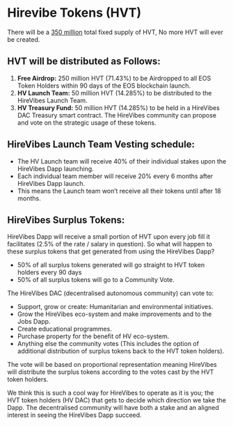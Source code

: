 # Hirevibe Tokens (HVT)
There will be a <u>350 million</u> total fixed supply of HVT, No more HVT will ever be created.

## HVT will be distributed as Follows:

1. <b>Free Airdrop:</b> 250 million HVT (71.43%) to be Airdropped to all EOS Token Holders within 90 days of the EOS blockchain launch.
2. <b>HV Launch Team:</b> 50 million HVT (14.285%) to be distributed to the HireVibes Launch Team.
3. <b>HV Treasury Fund:</b> 50 million HVT (14.285%) to be held in a HireVibes DAC Treasury smart contract. The HireVibes community can propose and vote on the strategic usage of these tokens.

## HireVibes Launch Team Vesting schedule:
* The HV Launch team will receive 40% of their individual stakes upon the HireVibes Dapp launching.
* Each individual team member will receive 20% every 6 months after HireVibes Dapp launch.
* This means the Launch team won’t receive all their tokens until after 18 months.

## HireVibes Surplus Tokens:
HireVibes Dapp will receive a small portion of HVT upon every job fill it facilitates (2.5% of the rate / salary in question). So what will happen to these surplus tokens that get generated from using the HireVibes Dapp?

* 50% of all surplus tokens generated will go straight to HVT token holders every 90 days
* 50% of all surplus tokens will go to a Community Vote.

The HireVibes DAC (decentralised autonomous community) can vote to:

* Support, grow or create: Humanitarian and environmental initiatives.
* Grow the HireVibes eco-system and make improvements and to the Jobs Dapp.
* Create educational programmes.
* Purchase property for the benefit of HV eco-system.
* Anything else the community votes (This includes the option of additional distribution of surplus tokens back to the HVT token holders).

The vote will be based on proportional representation meaning HireVibes will distribute the surplus tokens according to the votes cast by the HVT token holders.

We think this is such a cool way for HireVibes to operate as it is you; the HVT token holders (HV DAC) that gets to decide which direction we take the Dapp. The decentralised community will have both a stake and an aligned interest in seeing the HireVibes Dapp succeed.


